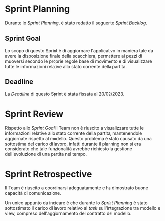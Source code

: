 # Sprint Planning

Durante lo _Sprint Planning_, è stato redatto il seguente [_Sprint Backlog_](second-sprint-backlog.xlsx).

## Sprint Goal

Lo scopo di questo Sprint è di aggiornare l'applicativo in maniera tale da avere la disposizione finale della 
scacchiera, permettere ai pezzi di muoversi secondo le proprie regole base di movimento e di visualizzare tutte le 
informazioni relative allo stato corrente della partita.

## Deadline

La _Deadline_ di questo Sprint è stata fissata al 20/02/2023.

# Sprint Review

Rispetto allo _Sprint Goal_ il Team non è riuscito a visualizzare tutte le informazioni relative allo stato corrente 
della partita, mantenendole aggiornate rispetto al modello. 
Questo problema è stato causato da una sottostima del carico di lavoro, infatti durante il planning non si era
considerato che tale funzionalità avrebbe richiesto la gestione dell'evoluzione di una partita nel tempo.

# Sprint Retrospective

Il Team è riuscito a coordinarsi adeguatamente e ha dimostrato buone capacità di comunicazione.

Un unico appunto da indicare è che durante lo _Sprint Planning_ è stato sottostimato il carico di lavoro relativo al
_task_ sull'integrazione tra modello e view, compreso dell'aggiornamento del contratto del modello.
